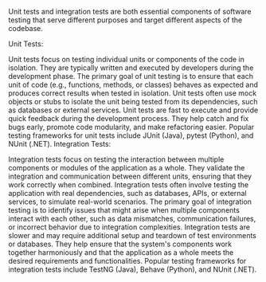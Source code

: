 Unit tests and integration tests are both essential components of software testing that serve different purposes and target different aspects of the codebase.

Unit Tests:

Unit tests focus on testing individual units or components of the code in isolation.
They are typically written and executed by developers during the development phase.
The primary goal of unit testing is to ensure that each unit of code (e.g., functions, methods, or classes) behaves as expected and produces correct results when tested in isolation.
Unit tests often use mock objects or stubs to isolate the unit being tested from its dependencies, such as databases or external services.
Unit tests are fast to execute and provide quick feedback during the development process.
They help catch and fix bugs early, promote code modularity, and make refactoring easier.
Popular testing frameworks for unit tests include JUnit (Java), pytest (Python), and NUnit (.NET).
Integration Tests:

Integration tests focus on testing the interaction between multiple components or modules of the application as a whole.
They validate the integration and communication between different units, ensuring that they work correctly when combined.
Integration tests often involve testing the application with real dependencies, such as databases, APIs, or external services, to simulate real-world scenarios.
The primary goal of integration testing is to identify issues that might arise when multiple components interact with each other, such as data mismatches, communication failures, or incorrect behavior due to integration complexities.
Integration tests are slower and may require additional setup and teardown of test environments or databases.
They help ensure that the system's components work together harmoniously and that the application as a whole meets the desired requirements and functionalities.
Popular testing frameworks for integration tests include TestNG (Java), Behave (Python), and NUnit (.NET).

